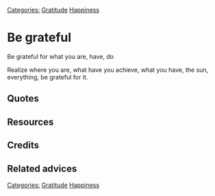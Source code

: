 [Categories:](../Categories/index.md) [Gratitude](../Categories/Gratitude.md) [Happiness](../Categories/Happiness.md)
# Be grateful

Be grateful for what you are, have, do

Realize where you are, what have you achieve, what you have, the sun, everything, be grateful for it.

## Quotes

## Resources

## Credits

## Related advices

[Categories:](../Categories/index.md) [Gratitude](../Categories/Gratitude.md) [Happiness](../Categories/Happiness.md)
